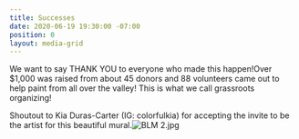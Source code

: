 ```yaml
---
title: Successes
date: 2020-06-19 19:30:00 -07:00
position: 0
layout: media-grid
---
```


We want to say THANK YOU to everyone who made this happen!Over $1,000 was raised from about 45 donors and 88 volunteers came out to help paint from all over the valley! This is what we call grassroots organizing!

Shoutout to Kia Duras-Carter (IG: colorfulkia) for accepting the invite to be the artist for this beautiful mural.![BLM 2.jpg](/uploads/BLM%202.jpg)

